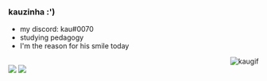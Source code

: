### kauzinha :')

- my discord: kau#0070
- studying pedagogy
- I'm the reason for his smile today
<img align="right" alt="kaugif" src="https://cdn.discordapp.com/attachments/856885895148077083/883421395151896627/ezgif.com-gif-maker.gif">

##

<div>
  <a href="https://www.instagram.com/kau_apenas/" target="_blank"><img src="https://img.shields.io/badge/-Instagram-%23E4405F?style=for-the-badge&logo=instagram&logoColor=white" target="_blank"></a>
  <a href="https://www.twitch.tv/kautr4vequinha" target="_blank"><img src="https://img.shields.io/badge/Twitch-9146FF?style=for-the-badge&logo=twitch&logoColor=white" target="blank"></a>
  
</div>

